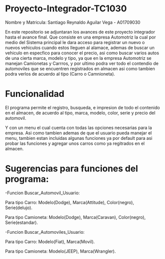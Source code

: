 # Proyecto-Integrador-TC1030
Nombre y Matricula: Santiago Reynaldo Aguilar Vega - A01709030

En este repositorio se adjuntaran los avances de este proyecto integrador hasta el avance final. Que consiste en una empresa Automotriz la cual por medio del Sistema principal le dara acceso para registrar un nuevo o nuevos vehiculos cuando estos lleguen al alamace, ademas de buscar un vehiculo en especfico para conocer el precio, asi como buscar varios autos de una cierta marca, modelo y tipo, ya que en la empresa Automotriz se manejan Camionetas y Carrros, y por ultimo podra ver todo el contendio de automoviles que se encuentren registrados en almacen asi como tambien podra verlos de acuerdo al tipo (Carro o Camnioneta).

# Funcionalidad
El programa permite el registro, busqueda, e impresion de todo el contenido en el almacen, de acuerdo al tipo, marca, modelo, color, serie y precio del automovil.

Y con un menu el cual cuenta con todas las opciones necesarias para la empresa. Asi como tambien ademas de que el usuario pueda manejar el menu, tambien estan incluidas algunas funciones ya por default para asi probar las funciones y agregar unos carros como ya regitrados en el almacen. 

# Sugerencias para funciones del programa:

-Funcion Buscar_Automovil_Usuario: 

  Para tipo Carro: Modelo(Dodge), Marca(Attitude), Color(negro), Serie(delujo).
  
  Para tipo Camioneta: Modelo(Dodge), Marca(Caravan), Color(negro), Serie(estandar).

-Funcion Buscar_Automoviles_Usuario:

  Para tipo Carro: Modelo(Fiat), Marca(Movil).
  
  Para tipo Camioneta: Modelo(JEEP), Marca(Wrangler).

